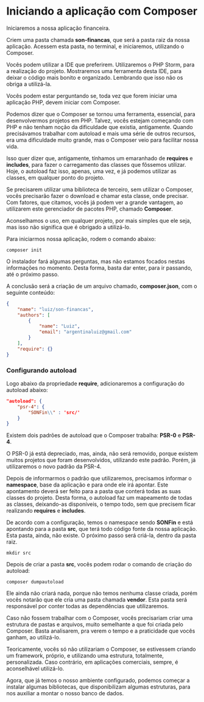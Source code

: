 # Iniciando a aplicação com Composer

Iniciaremos a nossa aplicação financeira.

Criem uma pasta chamada **son-financas**, que será a pasta raiz da nossa aplicação. Acessem esta pasta, no terminal, e iniciaremos, utilizando o Composer.

Vocês podem utilizar a IDE que preferirem. Utilizaremos o PHP Storm, para a realização do projeto. Mostraremos uma ferramenta desta IDE, para deixar o código mais bonito e organizado. Lembrando que isso não os obriga a utilizá-la.

Vocês podem estar perguntando se, toda vez que forem iniciar uma aplicação PHP, devem iniciar com Composer.

Podemos dizer que o Composer se tornou uma ferramenta, essencial, para desenvolvermos projetos em PHP. Talvez, vocês estejam começando com PHP e não tenham noção da dificuldade que existia, antigamente. 
Quando precisávamos trabalhar com autoload e mais uma série de outros recursos, era uma dificuldade muito grande, mas o Composer veio para facilitar nossa vida.

Isso quer dizer que, antigamente, tínhamos um emaranhado de **requires** e **includes**, para fazer o carregamento das classes que fôssemos utilizar. Hoje, o autoload faz isso, apenas, uma vez, e já podemos utilizar as classes, em qualquer ponto do projeto.

Se precisarem utilizar uma biblioteca de terceiro, sem utilizar o Composer, vocês precisarão fazer o download e chamar esta classe, onde precisar. Com fatores, que citamos, vocês já podem ver a grande vantagem, ao utilizarem este gerenciador de pacotes PHP, chamado **Composer**.

Aconselhamos o uso, em qualquer projeto, por mais simples que ele seja, mas isso não significa que é obrigado a utilizá-lo.

Para iniciarmos nossa aplicação, rodem o comando abaixo:

`composer init`

O instalador fará algumas perguntas, mas não estamos focados nestas informações no momento. Desta forma, basta dar enter, para ir passando, até o próximo passo.

A conclusão será a criação de um arquivo chamado, **composer.json**, com o seguinte conteúdo:

```json
{
    "name": "luiz/son-financas",
    "authors": [
        {
            "name": "Luiz",
            "email": "argentinaluiz@gmail.com"
        }
    ],
    "require": {}
}

```

### Configurando autoload

Logo abaixo da propriedade **require**, adicionaremos a configuração do autoload abaixo:

```json
"autoload": {
    "psr-4": {
        "SONFin\\" : 'src/'
    }
}
```

Existem dois padrões de autoload que o Composer trabalha: **PSR-0** e **PSR-4**.

O PSR-0 já está depreciado, mas, ainda, não será removido, porque existem muitos projetos que foram desenvolvidos, utilizando este padrão. Porém, já utilizaremos o novo padrão da PSR-4.

Depois de informarmos o padrão que utilizaremos, precisamos informar o **namespace**, base da aplicação e para onde ele irá apontar. Este apontamento deverá ser feito para a pasta que conterá todas as suas classes do projeto. Desta forma, o autoload faz um mapeamento de todas as classes, deixando-as disponíveis, o tempo todo, sem que precisem ficar realizando **requires** e **includes**.

De acordo com a configuração, temos o namespace sendo **SONFin** e está apontando para a pasta **src**, que terá todo código fonte da nossa aplicação. Esta pasta, ainda, não existe. O próximo passo será criá-la, dentro da pasta raiz.

`mkdir src`

Depois de criar a pasta **src**, vocês podem rodar o comando de criação do autoload:

`composer dumpautoload`

Ele ainda não criará nada, porque não temos nenhuma classe criada, porém vocês notarão que ele cria uma pasta chamada **vendor**. Esta pasta será responsável por conter todas as dependências que utilizaremos.

Caso não fossem trabalhar com o Composer, vocês precisariam criar uma estrutura de pastas e arquivos, muito semelhante a que foi criada pelo Composer. Basta analisarem, pra verem o tempo e a praticidade que vocês ganham, ao utilizá-lo.

Teoricamente, vocês só não utilizariam o Composer, se estivessem criando um framework, próprio, e utilizando uma estrutura, totalmente, personalizada. Caso contrário, em aplicações comerciais, sempre, é aconselhável utilizá-lo.

Agora, que já temos o nosso ambiente configurado, podemos começar a instalar algumas bibliotecas, que disponibilizam algumas estruturas, para nos auxiliar a montar o nosso banco de dados.
